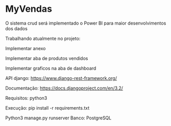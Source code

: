 # MyVendas
O sistema crud será implementado o Power BI para maior desenvolvimentos dos dados

Trabalhando atualmente no projeto:

Implementar anexo

Implementar aba de produtos vendidos

Implementar graficos na aba de dashboard

API django:
https://www.django-rest-framework.org/

Documentação:
https://docs.djangoproject.com/en/3.2/

Requisitos: python3

Execução: pip install -r requirements.txt

Python3 manage.py runserver
Banco: PostgreSQL
